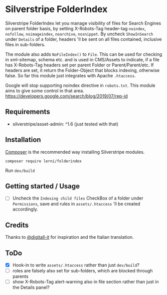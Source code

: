 # Silverstripe FolderIndex
Silverstripe FolderIndex let you manage visibility of files for Search Engines on parent folder basis, by setting X-Robots-Tag header-tag `noindex`, `nofollow`, `noimageindex`, `noarchive`, `nosnippet`. By uncheck `ShowInSearch` under `Details` of a folder, headers 'll be sent on all files contained, inclusive files in sub-folders.

The module also adds `NoFileIndex()` to `File`. This can be used for checking in xml-sitemap, schema etc. and is used in CMS/Assets to indicate, if a file has X-Robots-Tag headers set per parent Folder or Parent/Parent/etc. If headers are set, it return the Folder-Object that blocks indexing, otherwise false. So far this module just integrates with Apache `.htaccess`.

Google will stop supporting noindex directive in `robots.txt`. This module aims to give some control in that area.
https://developers.google.com/search/blog/2019/07/rep-id

## Requirements
- silverstripe/asset-admin: ^1.6 (just tested with that)

## Installation
[Composer](https://getcomposer.org/) is the recommended way installing Silverstripe modules.

`composer require lerni/folderindex`

Run `dev/build`

## Getting started / Usage
- [ ] Uncheck the `Indexing child files` CheckBox of a folder under `Permissions`, save and rules in `assets/.htaccess` 'll be created accordingly.

## Credits
Thanks to [@digitall-it](https://github.com/digitall-it/) for inspiration and the Italian translation.

## ToDo
- [x] Hook-in to write `assets/.htaccess` rather than just `dev/build`?
- [ ] roles are falsely also set for sub-folders, which are blocked through parents
- [ ] show X-Robots-Tag alert-warning also in file section rather than just in the Details panel?
